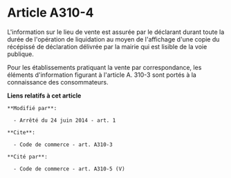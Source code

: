 # Article A310-4

L'information sur le lieu de vente est assurée par le déclarant durant toute la durée de l'opération de liquidation au moyen
de l'affichage d'une copie du récépissé de déclaration délivrée par la mairie qui est lisible de la voie publique. 

Pour les établissements pratiquant la vente par correspondance, les éléments d'information figurant à l'article A. 310-3 sont
portés à la connaissance des consommateurs.

**Liens relatifs à cet article**

	**Modifié par**:

	  - Arrêté du 24 juin 2014 - art. 1

	**Cite**:

	  - Code de commerce - art. A310-3

	**Cité par**:

	  - Code de commerce - art. A310-5 (V)
